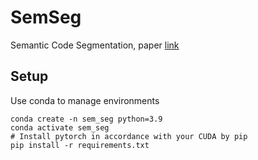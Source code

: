 # SemSeg
Semantic Code Segmentation, paper [link](https://www.overleaf.com/project/6331cafdb13619ac9254afd8)

## Setup

Use conda to manage environments
```shell script
conda create -n sem_seg python=3.9
conda activate sem_seg
# Install pytorch in accordance with your CUDA by pip
pip install -r requirements.txt
```
